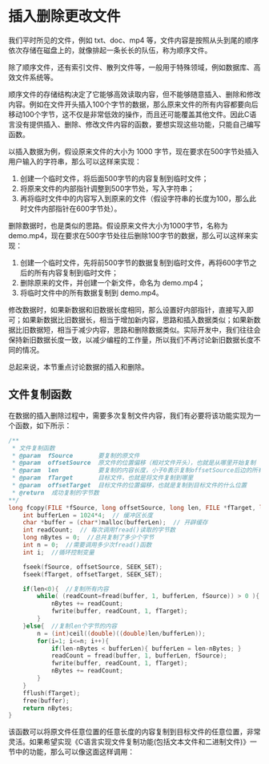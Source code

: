 # 插入删除更改文件

我们平时所见的文件，例如 txt、doc、mp4 等，文件内容是按照从头到尾的顺序依次存储在磁盘上的，就像排起一条长长的队伍，称为顺序文件。

除了顺序文件，还有索引文件、散列文件等，一般用于特殊领域，例如数据库、高效文件系统等。

顺序文件的存储结构决定了它能够高效读取内容，但不能够随意插入、删除和修改内容。例如在文件开头插入100个字节的数据，那么原来文件的所有内容都要向后移动100个字节，这不仅是非常低效的操作，而且还可能覆盖其他文件。因此C语言没有提供插入、删除、修改文件内容的函数，要想实现这些功能，只能自己编写函数。

以插入数据为例，假设原来文件的大小为 1000 字节，现在要求在500字节处插入用户输入的字符串，那么可以这样来实现：

1. 创建一个临时文件，将后面500字节的内容复制到临时文件；
2. 将原来文件的内部指针调整到500字节处，写入字符串；
3. 再将临时文件中的内容写入到原来的文件（假设字符串的长度为100，那么此时文件内部指针在600字节处）。

删除数据时，也是类似的思路。假设原来文件大小为1000字节，名称为 demo.mp4，现在要求在500字节处往后删除100字节的数据，那么可以这样来实现：

1. 创建一个临时文件，先将前500字节的数据复制到临时文件，再将600字节之后的所有内容复制到临时文件；
2. 删除原来的文件，并创建一个新文件，命名为 demo.mp4；
3. 将临时文件中的所有数据复制到 demo.mp4。

修改数据时，如果新数据和旧数据长度相同，那么设置好内部指针，直接写入即可；如果新数据比旧数据长，相当于增加新内容，思路和插入数据类似；如果新数据比旧数据短，相当于减少内容，思路和删除数据类似。实际开发中，我们往往会保持新旧数据长度一致，以减少编程的工作量，所以我们不再讨论新旧数据长度不同的情况。

总起来说，本节重点讨论数据的插入和删除。

## 文件复制函数

在数据的插入删除过程中，需要多次复制文件内容，我们有必要将该功能实现为一个函数，如下所示：

```c
/**
 * 文件复制函数
 * @param  fSource       要复制的原文件
 * @param  offsetSource  原文件的位置偏移（相对文件开头），也就是从哪里开始复制
 * @param  len           要复制的内容长度，小于0表示复制offsetSource后边的所有内容
 * @param  fTarget       目标文件，也就是将文件复制到哪里
 * @param  offsetTarget  目标文件的位置偏移，也就是复制到目标文件的什么位置
 * @return  成功复制的字节数
**/
long fcopy(FILE *fSource, long offsetSource, long len, FILE *fTarget, long offsetTarget){
    int bufferLen = 1024*4;  // 缓冲区长度
    char *buffer = (char*)malloc(bufferLen);  // 开辟缓存
    int readCount;  // 每次调用fread()读取的字节数
    long nBytes = 0;  //总共复制了多少个字节
    int n = 0;  //需要调用多少次fread()函数
    int i;  //循环控制变量

    fseek(fSource, offsetSource, SEEK_SET);
    fseek(fTarget, offsetTarget, SEEK_SET);

    if(len<0){  //复制所有内容
        while( (readCount=fread(buffer, 1, bufferLen, fSource)) > 0 ){
            nBytes += readCount;
            fwrite(buffer, readCount, 1, fTarget);
        }
    }else{  //复制len个字节的内容
        n = (int)ceil((double)((double)len/bufferLen));
        for(i=1; i<=n; i++){
            if(len-nBytes < bufferLen){ bufferLen = len-nBytes; }
            readCount = fread(buffer, 1, bufferLen, fSource);
            fwrite(buffer, readCount, 1, fTarget);
            nBytes += readCount;
        }
    }
    fflush(fTarget);
    free(buffer);
    return nBytes;
}
```

该函数可以将原文件任意位置的任意长度的内容复制到目标文件的任意位置，非常灵活。如果希望实现《C语言实现文件复制功能(包括文本文件和二进制文件)》一节中的功能，那么可以像这面这样调用：